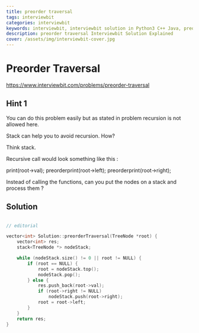```yaml
---
title: preorder traversal
tags: interviewbit
categories: interviewbit
keywords: interviewbit, interviewbit solution in Python3 C++ Java, preorder traversal solution
description: preorder traversal Interviewbit Solution Explained
cover: /assets/img/interviewbit-cover.jpg
---
```


# Preorder Traversal

https://www.interviewbit.com/problems/preorder-traversal


## Hint 1
You can do this problem easily but as stated in problem recursion is not allowed here.

Stack can help you to avoid recursion. How?


Think stack.

Recursive call would look something like this :

print(root->val);
preorderprint(root->left);
preorderprint(root->right);

Instead of calling the functions, can you put the nodes on a stack and process them ?



## Solution

```cpp

// editorial

vector<int> Solution::preorderTraversal(TreeNode *root) {
    vector<int> res;
    stack<TreeNode *> nodeStack;

    while (nodeStack.size() != 0 || root != NULL) {
        if (root == NULL) {
            root = nodeStack.top();
            nodeStack.pop();
        } else {
            res.push_back(root->val);
            if (root->right != NULL)
                nodeStack.push(root->right);
            root = root->left;
        }
    }
    return res;
}
```